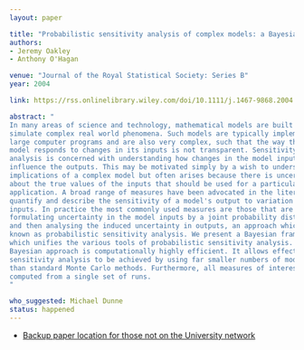 ```yaml
---
layout: paper

title: "Probabilistic sensitivity analysis of complex models: a Bayesian approach"
authors:
- Jeremy Oakley
- Anthony O'Hagan

venue: "Journal of the Royal Statistical Society: Series B"
year: 2004

link: https://rss.onlinelibrary.wiley.com/doi/10.1111/j.1467-9868.2004.05304.x

abstract: "
In many areas of science and technology, mathematical models are built to 
simulate complex real world phenomena. Such models are typically implemented in
large computer programs and are also very complex, such that the way that the
model responds to changes in its inputs is not transparent. Sensitivity
analysis is concerned with understanding how changes in the model inputs
influence the outputs. This may be motivated simply by a wish to understand the
implications of a complex model but often arises because there is uncertainty
about the true values of the inputs that should be used for a particular
application. A broad range of measures have been advocated in the literature to 
quantify and describe the sensitivity of a model's output to variation in its
inputs. In practice the most commonly used measures are those that are based on
formulating uncertainty in the model inputs by a joint probability distribution
and then analysing the induced uncertainty in outputs, an approach which is
known as probabilistic sensitivity analysis. We present a Bayesian framework
which unifies the various tools of probabilistic sensitivity analysis. The
Bayesian approach is computationally highly efficient. It allows effective
sensitivity analysis to be achieved by using far smaller numbers of model runs
than standard Monte Carlo methods. Furthermore, all measures of interest may be
computed from a single set of runs.
"

who_suggested: Michael Dunne
status: happened
---
```

- [Backup paper location for those not on the University network](https://www.asc.ohio-state.edu/statistics/comp_exp/jour.club/paperarun.pdf)
